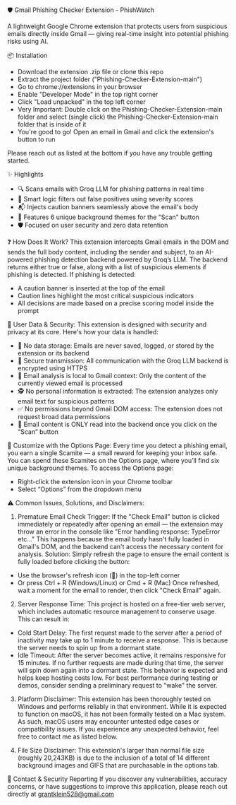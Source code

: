 🛡️ Gmail Phishing Checker Extension - PhishWatch

A lightweight Google Chrome extension that protects users from suspicious emails directly inside Gmail — giving real-time insight into potential phishing risks using AI.

📦 Installation
- Download the extension .zip file or clone this repo
- Extract the project folder ("Phishing-Checker-Extension-main")
- Go to chrome://extensions in your browser
- Enable "Developer Mode" in the top right corner
- Click "Load unpacked" in the top left corner
- Very Important: Double click on the Phishing-Checker-Extension-main folder and select (single click) the Phishing-Checker-Extension-main folder that is inside of it
- You're good to go! Open an email in Gmail and click the extension's button to run

Please reach out as listed at the bottom if you have any trouble getting started.

✨ Highlights
- 🔍 Scans emails with Groq LLM for phishing patterns in real time
- 🧠 Smart logic filters out false positives using severity scores
- 📬 Injects caution banners seamlessly above the email's body
- 🎨 Features 6 unique background themes for the "Scan" button
- 🛡️ Focused on user security and zero data retention

❓ How Does It Work? 
This extension intercepts Gmail emails in the DOM and sends the full body content, including the sender and subject, to an AI-powered phishing detection backend powered by Groq’s LLM. The backend returns either true or false, along with a list of suspicious elements if phishing is detected.
If phishing is detected:
- A caution banner is inserted at the top of the email
- Caution lines highlight the most critical suspicious indicators
- All decisions are made based on a precise scoring model inside the prompt

🔐 User Data & Security: 
This extension is designed with security and privacy at its core. Here's how your data is handled:
- 🚫 No data storage: Emails are never saved, logged, or stored by the extension or its backend
- 📡 Secure transmission: All communication with the Groq LLM backend is encrypted using HTTPS
- 🎯 Email analysis is local to Gmail context: Only the content of the currently viewed email is processed
- 🕵️ No personal information is extracted: The extension analyzes only email text for suspicious patterns
- ✅ No permissions beyond Gmail DOM access: The extension does not request broad data permissions
- 🔘 Email content is ONLY read into the backend once you click on the “Scan” button

🎨 Customize with the Options Page:
Every time you detect a phishing email, you earn a single Scamite — a small reward for keeping your inbox safe. You can spend these Scamites on the Options page, where you’ll find six unique background themes.
To access the Options page:
- Right-click the extension icon in your Chrome toolbar
- Select “Options” from the dropdown menu 

⚠️ Common Issues, Solutions, and Disclaimers:
1. Premature Email Check Trigger: 
If the "Check Email" button is clicked immediately or repeatedly after opening an email — the extension may throw an error in the console like "Error handling response: TypeError etc..."
This happens because the email body hasn't fully loaded in Gmail's DOM, and the backend can't access the necessary content for analysis.
Solution:
Simply refresh the page to ensure the email content is fully loaded before clicking the button:
- Use the browser's refresh icon (🔄) in the top-left corner
- Or press Ctrl + R (Windows/Linux) or Cmd + R (Mac)
Once refreshed, wait a moment for the email to render, then click "Check Email" again.

2. Server Response Time:
This project is hosted on a free-tier web server, which includes automatic resource management to conserve usage. This can result in:
- Cold Start Delay: The first request made to the server after a period of inactivity may take up to 1 minute to receive a response. This is because the server needs to spin up from a dormant state.
- Idle Timeout: After the server becomes active, it remains responsive for 15 minutes. If no further requests are made during that time, the server will spin down again into a dormant state.
This behavior is expected and helps keep hosting costs low. For best performance during testing or demos, consider sending a preliminary request to "wake" the server.

3. Platform Disclaimer: 
This extension has been thoroughly tested on Windows and performs reliably in that environment. While it is expected to function on macOS, it has not been formally tested on a Mac system.
As such, macOS users may encounter untested edge cases or compatibility issues. If you experience any unexpected behavior, feel free to contact me as listed below.

4. File Size Disclaimer:
This extension's larger than normal file size (roughly 20,243KB) is due to the inclusion of a total of 14 different background images and GIFS that are purchasable in the options tab. 

📮 Contact & Security Reporting
If you discover any vulnerabilities, accuracy concerns, or have suggestions to improve this application, please reach out directly at grantklein528@gmail.com

